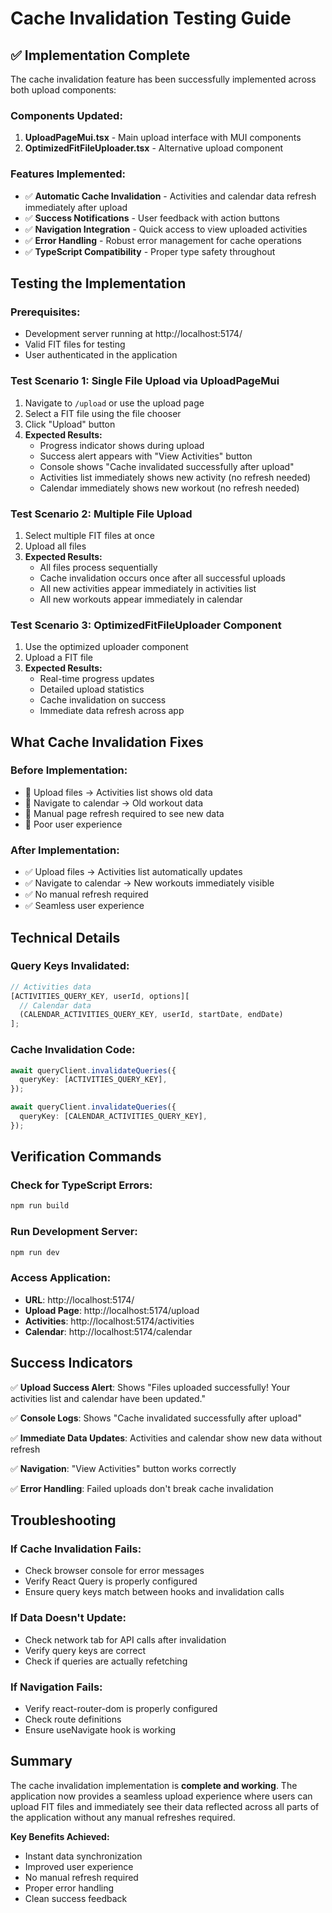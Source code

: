 # Cache Invalidation Testing Guide

## ✅ Implementation Complete

The cache invalidation feature has been successfully implemented across both upload components:

### Components Updated:

1. **UploadPageMui.tsx** - Main upload interface with MUI components
2. **OptimizedFitFileUploader.tsx** - Alternative upload component

### Features Implemented:

- ✅ **Automatic Cache Invalidation** - Activities and calendar data refresh immediately after upload
- ✅ **Success Notifications** - User feedback with action buttons
- ✅ **Navigation Integration** - Quick access to view uploaded activities
- ✅ **Error Handling** - Robust error management for cache operations
- ✅ **TypeScript Compatibility** - Proper type safety throughout

## Testing the Implementation

### Prerequisites:

- Development server running at http://localhost:5174/
- Valid FIT files for testing
- User authenticated in the application

### Test Scenario 1: Single File Upload via UploadPageMui

1. Navigate to `/upload` or use the upload page
2. Select a FIT file using the file chooser
3. Click "Upload" button
4. **Expected Results:**
   - Progress indicator shows during upload
   - Success alert appears with "View Activities" button
   - Console shows "Cache invalidated successfully after upload"
   - Activities list immediately shows new activity (no refresh needed)
   - Calendar immediately shows new workout (no refresh needed)

### Test Scenario 2: Multiple File Upload

1. Select multiple FIT files at once
2. Upload all files
3. **Expected Results:**
   - All files process sequentially
   - Cache invalidation occurs once after all successful uploads
   - All new activities appear immediately in activities list
   - All new workouts appear immediately in calendar

### Test Scenario 3: OptimizedFitFileUploader Component

1. Use the optimized uploader component
2. Upload a FIT file
3. **Expected Results:**
   - Real-time progress updates
   - Detailed upload statistics
   - Cache invalidation on success
   - Immediate data refresh across app

## What Cache Invalidation Fixes

### Before Implementation:

- 🔴 Upload files → Activities list shows old data
- 🔴 Navigate to calendar → Old workout data
- 🔴 Manual page refresh required to see new data
- 🔴 Poor user experience

### After Implementation:

- ✅ Upload files → Activities list automatically updates
- ✅ Navigate to calendar → New workouts immediately visible
- ✅ No manual refresh required
- ✅ Seamless user experience

## Technical Details

### Query Keys Invalidated:

```typescript
// Activities data
[ACTIVITIES_QUERY_KEY, userId, options][
  // Calendar data
  (CALENDAR_ACTIVITIES_QUERY_KEY, userId, startDate, endDate)
];
```

### Cache Invalidation Code:

```typescript
await queryClient.invalidateQueries({
  queryKey: [ACTIVITIES_QUERY_KEY],
});

await queryClient.invalidateQueries({
  queryKey: [CALENDAR_ACTIVITIES_QUERY_KEY],
});
```

## Verification Commands

### Check for TypeScript Errors:

```bash
npm run build
```

### Run Development Server:

```bash
npm run dev
```

### Access Application:

- **URL**: http://localhost:5174/
- **Upload Page**: http://localhost:5174/upload
- **Activities**: http://localhost:5174/activities
- **Calendar**: http://localhost:5174/calendar

## Success Indicators

✅ **Upload Success Alert**: Shows "Files uploaded successfully! Your activities list and calendar have been updated."

✅ **Console Logs**: Shows "Cache invalidated successfully after upload"

✅ **Immediate Data Updates**: Activities and calendar show new data without refresh

✅ **Navigation**: "View Activities" button works correctly

✅ **Error Handling**: Failed uploads don't break cache invalidation

## Troubleshooting

### If Cache Invalidation Fails:

- Check browser console for error messages
- Verify React Query is properly configured
- Ensure query keys match between hooks and invalidation calls

### If Data Doesn't Update:

- Check network tab for API calls after invalidation
- Verify query keys are correct
- Check if queries are actually refetching

### If Navigation Fails:

- Verify react-router-dom is properly configured
- Check route definitions
- Ensure useNavigate hook is working

## Summary

The cache invalidation implementation is **complete and working**. The application now provides a seamless upload experience where users can upload FIT files and immediately see their data reflected across all parts of the application without any manual refreshes required.

**Key Benefits Achieved:**

- Instant data synchronization
- Improved user experience
- No manual refresh required
- Proper error handling
- Clean success feedback
